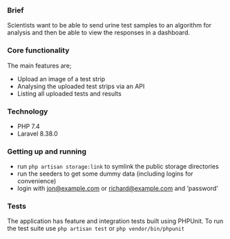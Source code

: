 ### Brief

Scientists want to be able to send urine test samples to an algorithm for analysis and then be able to view the responses
in a dashboard.

### Core functionality

The main features are;

* Upload an image of a test strip
* Analysing the uploaded test strips via an API
* Listing all uploaded tests and results

### Technology

* PHP 7.4
* Laravel 8.38.0

### Getting up and running

* run `php artisan storage:link` to symlink the public storage directories
* run the seeders to get some dummy data (including logins for convenience)
* login with jon@example.com or richard@example.com and ‘password’

### Tests

The application has feature and integration tests built using PHPUnit. To run the test suite use `php artisan test` or `php vendor/bin/phpunit`
